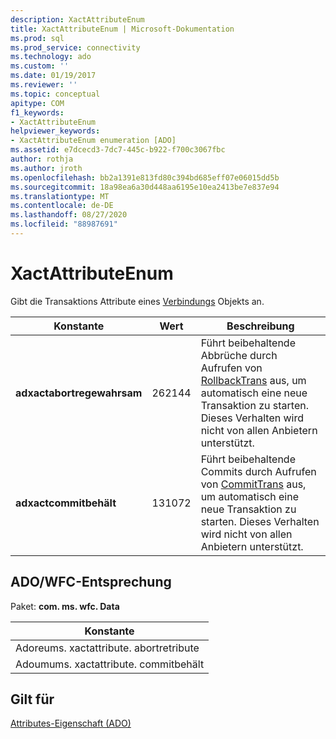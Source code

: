 ```yaml
---
description: XactAttributeEnum
title: XactAttributeEnum | Microsoft-Dokumentation
ms.prod: sql
ms.prod_service: connectivity
ms.technology: ado
ms.custom: ''
ms.date: 01/19/2017
ms.reviewer: ''
ms.topic: conceptual
apitype: COM
f1_keywords:
- XactAttributeEnum
helpviewer_keywords:
- XactAttributeEnum enumeration [ADO]
ms.assetid: e7dcecd3-7dc7-445c-b922-f700c3067fbc
author: rothja
ms.author: jroth
ms.openlocfilehash: bb2a1391e813fd80c394bd685eff07e06015dd5b
ms.sourcegitcommit: 18a98ea6a30d448aa6195e10ea2413be7e837e94
ms.translationtype: MT
ms.contentlocale: de-DE
ms.lasthandoff: 08/27/2020
ms.locfileid: "88987691"
---
```

# <a name="xactattributeenum"></a>XactAttributeEnum
Gibt die Transaktions Attribute eines [Verbindungs](./connection-object-ado.md) Objekts an.  
  
|Konstante|Wert|Beschreibung|  
|--------------|-----------|-----------------|  
|**adxactabortregewahrsam**|262144|Führt beibehaltende Abbrüche durch Aufrufen von [RollbackTrans](./begintrans-committrans-and-rollbacktrans-methods-ado.md) aus, um automatisch eine neue Transaktion zu starten. Dieses Verhalten wird nicht von allen Anbietern unterstützt.|  
|**adxactcommitbehält**|131072|Führt beibehaltende Commits durch Aufrufen von [CommitTrans](./begintrans-committrans-and-rollbacktrans-methods-ado.md) aus, um automatisch eine neue Transaktion zu starten. Dieses Verhalten wird nicht von allen Anbietern unterstützt.|  
  
## <a name="adowfc-equivalent"></a>ADO/WFC-Entsprechung  
 Paket: **com. ms. wfc. Data**  
  
|Konstante|  
|--------------|  
|Adoreums. xactattribute. abortretribute|  
|Adoumums. xactattribute. commitbehält|  
  
## <a name="applies-to"></a>Gilt für  
 [Attributes-Eigenschaft (ADO)](./attributes-property-ado.md)